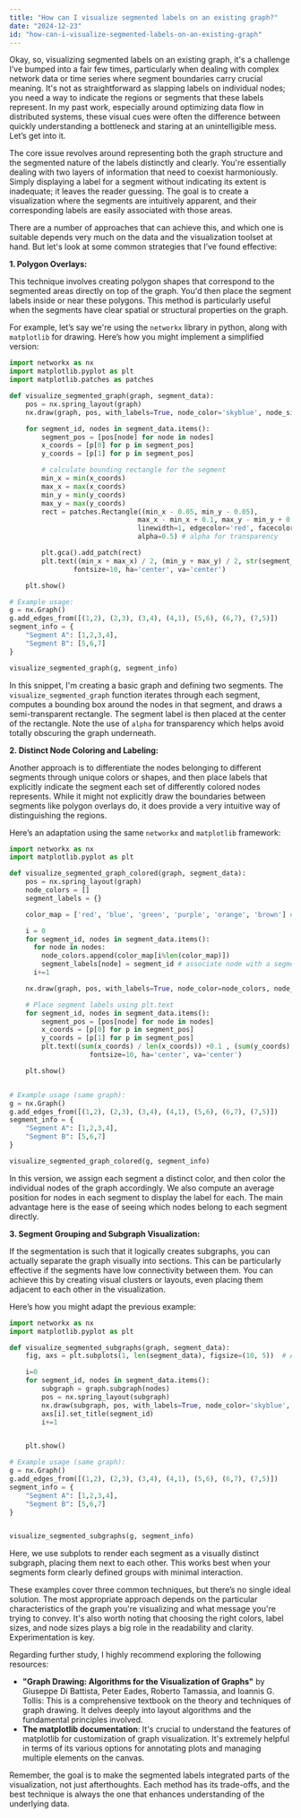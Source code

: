 ```yaml
---
title: "How can I visualize segmented labels on an existing graph?"
date: "2024-12-23"
id: "how-can-i-visualize-segmented-labels-on-an-existing-graph"
---
```


Okay, so, visualizing segmented labels on an existing graph, it's a challenge I’ve bumped into a fair few times, particularly when dealing with complex network data or time series where segment boundaries carry crucial meaning. It's not as straightforward as slapping labels on individual nodes; you need a way to indicate the regions or segments that these labels represent. In my past work, especially around optimizing data flow in distributed systems, these visual cues were often the difference between quickly understanding a bottleneck and staring at an unintelligible mess. Let’s get into it.

The core issue revolves around representing both the graph structure and the segmented nature of the labels distinctly and clearly. You're essentially dealing with two layers of information that need to coexist harmoniously. Simply displaying a label for a segment without indicating its extent is inadequate; it leaves the reader guessing. The goal is to create a visualization where the segments are intuitively apparent, and their corresponding labels are easily associated with those areas.

There are a number of approaches that can achieve this, and which one is suitable depends very much on the data and the visualization toolset at hand. But let's look at some common strategies that I’ve found effective:

**1. Polygon Overlays:**

This technique involves creating polygon shapes that correspond to the segmented areas directly on top of the graph. You'd then place the segment labels inside or near these polygons. This method is particularly useful when the segments have clear spatial or structural properties on the graph.

For example, let’s say we're using the `networkx` library in python, along with `matplotlib` for drawing. Here’s how you might implement a simplified version:

```python
import networkx as nx
import matplotlib.pyplot as plt
import matplotlib.patches as patches

def visualize_segmented_graph(graph, segment_data):
    pos = nx.spring_layout(graph)
    nx.draw(graph, pos, with_labels=True, node_color='skyblue', node_size=700)

    for segment_id, nodes in segment_data.items():
        segment_pos = [pos[node] for node in nodes]
        x_coords = [p[0] for p in segment_pos]
        y_coords = [p[1] for p in segment_pos]

        # calculate bounding rectangle for the segment
        min_x = min(x_coords)
        max_x = max(x_coords)
        min_y = min(y_coords)
        max_y = max(y_coords)
        rect = patches.Rectangle((min_x - 0.05, min_y - 0.05),
                                max_x - min_x + 0.1, max_y - min_y + 0.1,
                                linewidth=1, edgecolor='red', facecolor='none',
                                alpha=0.5) # alpha for transparency

        plt.gca().add_patch(rect)
        plt.text((min_x + max_x) / 2, (min_y + max_y) / 2, str(segment_id),
                fontsize=10, ha='center', va='center')

    plt.show()

# Example usage:
g = nx.Graph()
g.add_edges_from([(1,2), (2,3), (3,4), (4,1), (5,6), (6,7), (7,5)])
segment_info = {
    "Segment A": [1,2,3,4],
    "Segment B": [5,6,7]
}

visualize_segmented_graph(g, segment_info)
```

In this snippet, I'm creating a basic graph and defining two segments. The `visualize_segmented_graph` function iterates through each segment, computes a bounding box around the nodes in that segment, and draws a semi-transparent rectangle. The segment label is then placed at the center of the rectangle. Note the use of `alpha` for transparency which helps avoid totally obscuring the graph underneath.

**2. Distinct Node Coloring and Labeling:**

Another approach is to differentiate the nodes belonging to different segments through unique colors or shapes, and then place labels that explicitly indicate the segment each set of differently colored nodes represents. While it might not explicitly draw the boundaries between segments like polygon overlays do, it does provide a very intuitive way of distinguishing the regions.

Here’s an adaptation using the same `networkx` and `matplotlib` framework:

```python
import networkx as nx
import matplotlib.pyplot as plt

def visualize_segmented_graph_colored(graph, segment_data):
    pos = nx.spring_layout(graph)
    node_colors = []
    segment_labels = {}

    color_map = ['red', 'blue', 'green', 'purple', 'orange', 'brown'] # add more as required

    i = 0
    for segment_id, nodes in segment_data.items():
      for node in nodes:
        node_colors.append(color_map[i%len(color_map)])
        segment_labels[node] = segment_id # associate node with a segment label
      i+=1

    nx.draw(graph, pos, with_labels=True, node_color=node_colors, node_size=700)

    # Place segment labels using plt.text
    for segment_id, nodes in segment_data.items():
        segment_pos = [pos[node] for node in nodes]
        x_coords = [p[0] for p in segment_pos]
        y_coords = [p[1] for p in segment_pos]
        plt.text((sum(x_coords) / len(x_coords)) +0.1 , (sum(y_coords) / len(y_coords)) +0.1 , str(segment_id),
                    fontsize=10, ha='center', va='center')

    plt.show()


# Example usage (same graph):
g = nx.Graph()
g.add_edges_from([(1,2), (2,3), (3,4), (4,1), (5,6), (6,7), (7,5)])
segment_info = {
    "Segment A": [1,2,3,4],
    "Segment B": [5,6,7]
}

visualize_segmented_graph_colored(g, segment_info)
```

In this version, we assign each segment a distinct color, and then color the individual nodes of the graph accordingly. We also compute an average position for nodes in each segment to display the label for each. The main advantage here is the ease of seeing which nodes belong to each segment directly.

**3. Segment Grouping and Subgraph Visualization:**

If the segmentation is such that it logically creates subgraphs, you can actually separate the graph visually into sections. This can be particularly effective if the segments have low connectivity between them. You can achieve this by creating visual clusters or layouts, even placing them adjacent to each other in the visualization.

Here’s how you might adapt the previous example:

```python
import networkx as nx
import matplotlib.pyplot as plt

def visualize_segmented_subgraphs(graph, segment_data):
    fig, axs = plt.subplots(1, len(segment_data), figsize=(10, 5))  # Adjust figsize as needed

    i=0
    for segment_id, nodes in segment_data.items():
        subgraph = graph.subgraph(nodes)
        pos = nx.spring_layout(subgraph)
        nx.draw(subgraph, pos, with_labels=True, node_color='skyblue', node_size=700, ax=axs[i])
        axs[i].set_title(segment_id)
        i+=1


    plt.show()

# Example usage (same graph):
g = nx.Graph()
g.add_edges_from([(1,2), (2,3), (3,4), (4,1), (5,6), (6,7), (7,5)])
segment_info = {
    "Segment A": [1,2,3,4],
    "Segment B": [5,6,7]
}


visualize_segmented_subgraphs(g, segment_info)
```

Here, we use subplots to render each segment as a visually distinct subgraph, placing them next to each other. This works best when your segments form clearly defined groups with minimal interaction.

These examples cover three common techniques, but there’s no single ideal solution. The most appropriate approach depends on the particular characteristics of the graph you're visualizing and what message you're trying to convey. It's also worth noting that choosing the right colors, label sizes, and node sizes plays a big role in the readability and clarity. Experimentation is key.

Regarding further study, I highly recommend exploring the following resources:

*   **"Graph Drawing: Algorithms for the Visualization of Graphs"** by Giuseppe Di Battista, Peter Eades, Roberto Tamassia, and Ioannis G. Tollis: This is a comprehensive textbook on the theory and techniques of graph drawing. It delves deeply into layout algorithms and the fundamental principles involved.
*   **The matplotlib documentation**: It's crucial to understand the features of matplotlib for customization of graph visualization. It's extremely helpful in terms of its various options for annotating plots and managing multiple elements on the canvas.

Remember, the goal is to make the segmented labels integrated parts of the visualization, not just afterthoughts. Each method has its trade-offs, and the best technique is always the one that enhances understanding of the underlying data.
